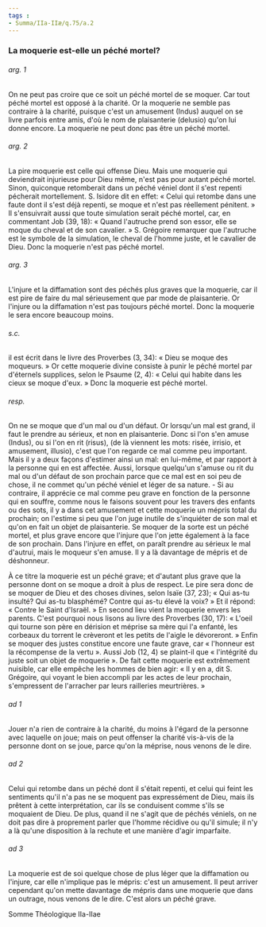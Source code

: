 ```yaml
---
tags : 
- Summa/IIa-IIæ/q.75/a.2
---
```


### La moquerie est-elle un péché mortel?

###### arg. 1
On ne peut pas croire que ce soit un péché mortel de se moquer. Car tout péché mortel est opposé à la charité. Or la moquerie ne semble pas contraire à la charité, puisque c'est un amusement (Indus) auquel on se livre parfois entre amis, d'où le nom de plaisanterie (delusio) qu'on lui donne encore. La moquerie ne peut donc pas être un péché mortel. 

###### arg. 2
La pire moquerie est celle qui offense Dieu. Mais une moquerie qui deviendrait injurieuse pour Dieu même, n'est pas pour autant péché mortel. Sinon, quiconque retomberait dans un péché véniel dont il s'est repenti pécherait mortellement. S. Isidore dit en effet: « Celui qui retombe dans une faute dont il s'est déjà repenti, se moque et n'est pas réellement pénitent. » Il s'ensuivrait aussi que toute simulation serait péché mortel, car, en commentant Job (39, 18): « Quand l'autruche prend son essor, elle se moque du cheval et de son cavalier. » S. Grégoire remarquer que l'autruche est le symbole de la simulation, le cheval de l'homme juste, et le cavalier de Dieu. Donc la moquerie n'est pas péché mortel. 

###### arg. 3
L'injure et la diffamation sont des péchés plus graves que la moquerie, car il est pire de faire du mal sérieusement que par mode de plaisanterie. Or l'injure ou la diffamation n'est pas toujours péché mortel. Donc la moquerie le sera encore beaucoup moins. 

###### s.c.
il est écrit dans le livre des Proverbes (3, 34): « Dieu se moque des moqueurs. » Or cette moquerie divine consiste à punir le péché mortel par d'éternels supplices, selon le Psaume (2, 4): « Celui qui habite dans les cieux se moque d'eux. » Donc la moquerie est péché mortel. 

###### resp.
On ne se moque que d'un mal ou d'un défaut. Or lorsqu'un mal est grand, il faut le prendre au sérieux, et non en plaisanterie. Donc si l'on s'en amuse (Indus), ou si l'on en rit (risus), (de là viennent les mots: risée, irrisio, et amusement, illusio), c'est que l'on regarde ce mal comme peu important. Mais il y a deux façons d'estimer ainsi un mal: en lui-même, et par rapport à la personne qui en est affectée. Aussi, lorsque quelqu'un s'amuse ou rit du mal ou d'un défaut de son prochain parce que ce mal est en soi peu de chose, il ne commet qu'un péché véniel et léger de sa nature. - Si au contraire, il apprécie ce mal comme peu grave en fonction de la personne qui en souffre, comme nous le faisons souvent pour les travers des enfants ou des sots, il y a dans cet amusement et cette moquerie un mépris total du prochain; on l'estime si peu que l'on juge inutile de s'inquiéter de son mal et qu'on en fait un objet de plaisanterie. Se moquer de la sorte est un péché mortel, et plus grave encore que l'injure que l'on jette également à la face de son prochain. Dans l'injure en effet, on paraît prendre au sérieux le mal d'autrui, mais le moqueur s'en amuse. Il y a là davantage de mépris et de déshonneur. 

À ce titre la moquerie est un péché grave; et d'autant plus grave que la personne dont on se moque a droit à plus de respect. Le pire sera donc de se moquer de Dieu et des choses divines, selon Isaïe (37, 23); « Qui as-tu insulté? Qui as-tu blasphémé? Contre qui as-tu élevé la voix? » Et il répond: « Contre le Saint d'Israël. » En second lieu vient la moquerie envers les parents. C'est pourquoi nous lisons au livre des Proverbes (30, 17): « L'oeil qui tourne son père en dérision et méprise sa mère qui l'a enfanté, les corbeaux du torrent le crèveront et les petits de l'aigle le dévoreront. » Enfin se moquer des justes constitue encore une faute grave, car « l'honneur est la récompense de la vertu ». Aussi Job (12, 4) se plaint-il que « l'intégrité du juste soit un objet de moquerie ». De fait cette moquerie est extrêmement nuisible, car elle empêche les hommes de bien agir: « Il y en a, dit S. Grégoire, qui voyant le bien accompli par les actes de leur prochain, s'empressent de l'arracher par leurs railleries meurtrières. » 

###### ad 1
Jouer n'a rien de contraire à la charité, du moins à l'égard de la personne avec laquelle on joue; mais on peut offenser la charité vis-à-vis de la personne dont on se joue, parce qu'on la méprise, nous venons de le dire. 

###### ad 2
Celui qui retombe dans un péché dont il s'était repenti, et celui qui feint les sentiments qu'il n'a pas ne se moquent pas expressément de Dieu, mais ils prêtent à cette interprétation, car ils se conduisent comme s'ils se moquaient de Dieu. De plus, quand il ne s'agit que de péchés véniels, on ne doit pas dire à proprement parler que l'homme récidive ou qu'il simule; il n'y a là qu'une disposition à la rechute et une manière d'agir imparfaite. 

###### ad 3
La moquerie est de soi quelque chose de plus léger que la diffamation ou l'injure, car elle n'implique pas le mépris: c'est un amusement. Il peut arriver cependant qu'on mette davantage de mépris dans une moquerie que dans un outrage, nous venons de le dire. C'est alors un péché grave. 

Somme Théologique IIa-IIae

